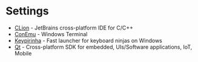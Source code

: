 # Settings

* [CLion](https://www.jetbrains.com/clion/specials/clion/clion.html) - JetBrains cross-platform IDE for C/C++
* [ConEmu](https://conemu.github.io/) - Windows Terminal
* [Keypirinha](http://keypirinha.com/) - Fast launcher for keyboard ninjas on Windows
* [Qt](https://www.qt.io/) - Cross-platform SDK for embedded, UIs/Software applications, IoT, Mobile
